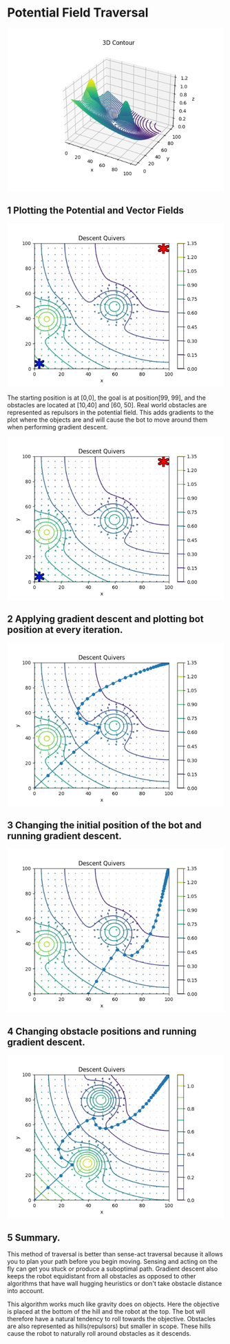 # Potential Field Traversal
<p align="center">
  <img src="images/3dContour.png" />
</p>

## 1 Plotting the Potential and Vector Fields
<p align="center">
  <img src="images/descentQuivers.png" />
</p>
The starting position is at [0,0], the goal is at position[99, 99], and the obstacles are located at [10,40] and [60, 50].
Real world obstacles are represented as repulsors in the potential field. This adds gradients to the plot where the objects are and will cause the bot to move around them when performing gradient descent. 
<p align="center">
  <img src="images/descentQuivers.png" />
</p>

## 2 Applying gradient descent and plotting bot position at every iteration.
<p align="center">
  <img src="images/descent1.png" />
</p>

## 3 Changing the initial position of the bot and running gradient descent.
<p align="center">
  <img src="images/descent2.png" />
</p>

## 4 Changing obstacle positions and running gradient descent.
<p align="center">
  <img src="images/descent3.png" />
</p>

## 5 Summary.
This method of traversal is better than sense-act traversal because it allows you to plan your path before you begin moving. Sensing and acting on the fly can get you stuck or produce a suboptimal path. Gradient descent also keeps the robot equidistant from all obstacles as opposed to other algorithms that have wall hugging heuristics or don't take obstacle distance into account.

This algorithm works much like gravity does on objects. Here the objective is placed at the bottom of the hill and the robot at the top. The bot will therefore have a natural tendency to roll towards the objective. Obstacles are also represented as hills(repulsors) but smaller in scope. These hills cause the robot to naturally roll around obstacles as it descends.
